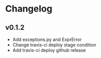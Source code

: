 # Changelog

## v0.1.2

- Add exceptions.py and ExprError
- Change travis-ci deploy stage condition
- Add travis-ci deploy github release
